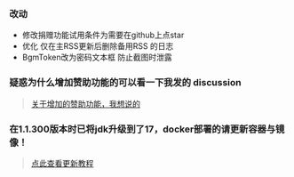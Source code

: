 ### 改动

- 修改捐赠功能试用条件为需要在github上点star
- 优化 仅在主RSS更新后删除备用RSS 的日志
- BgmToken改为密码文本框 防止截图时泄露

### 疑惑为什么增加赞助功能的可以看一下我发的 discussion

> [关于增加的赞助功能，我想说的](https://github.com/wushuo894/ani-rss/discussions/260)

### 在1.1.300版本时已将jdk升级到了17，docker部署的请更新容器与镜像！

> [点此查看更新教程](https://github.com/wushuo894/ani-rss/discussions/204)

